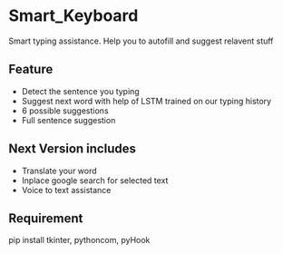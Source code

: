 # Smart_Keyboard
Smart typing assistance. Help you to autofill and suggest relavent stuff

## Feature
- Detect the sentence you typing
- Suggest next word with help of LSTM trained on our typing history 
- 6 possible suggestions
- Full sentence suggestion


## Next Version includes
- Translate your word
- Inplace google search for selected text
- Voice to text assistance

## Requirement
pip install tkinter, pythoncom, pyHook 
